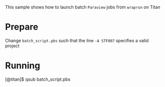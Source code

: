 This sample shows how to launch batch `Paraview` jobs from `wraprun` on Titan

# Prepare
Change `batch_script.pbs` such that the line `-A STF007` specifies a valid project

# Running
[@titan]$ qsub batch_script.pbs
